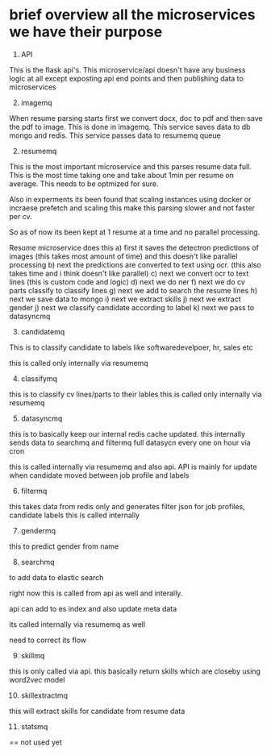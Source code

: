 # brief overview all the microservices we have their purpose

1. API

This is the flask api's. This microservice/api doesn't have any business logic at all except exposting api end points 
and then publishing data to microservices

2. imagemq

When resume parsing starts first we convert docx, doc to pdf
and then save the pdf to image.
This is done in imagemq. This service saves data to db mongo and redis.
This service passes data to resumemq queue


2. resumemq

This is the most important microservice and this parses resume data full.
This is the most time taking one and take about 1min per resume on average.
This needs to be optmized for sure. 

Also in experments its been found that scaling instances using docker or incraese prefetch and scaling this make this parsing slower and not faster per cv. 

So as of now its been kept at 1 resume at a time and no parallel processing. 

Resume microservice does this 
a) first it saves the detectron predictions of images (this takes most amount of time) and this doesn't like parallel processing
b) next the predictions are converted to text using ocr. (this also takes time and i think doesn't like parallel)
c) next we convert ocr to text lines (this is custom code and logic)
d) next we do ner
f) next we do cv parts classify to classify lines
g) next we add to search the resume lines
h) next we save data to mongo
i) next we extract skills
j) next we extract gender
j) next we classify candidate according to label
k) next we pass to datasyncmq

3. candidatemq

This is to classify candidate to labels like softwaredevelpoer, hr, sales etc

this is called only internally via resumemq

4. classifymq

this is to classify cv lines/parts to their lables 
this is called only internally via resumemq

5. datasyncmq

this is to basically keep our internal redis cache updated.
this internally sends data to searchmq and filtermq
full datasycn every one on hour via cron

this is called internally via resumemq and also api.
API is mainly for update when candidate moved between job profile and labels

6. filtermq

this takes data from redis only and generates filter json for job profiles, candidate labels
this is called internally 



7. gendermq

this to predict gender from name

8. searchmq

to add data to elastic search

right now this is called from api as well and interally.

api can add to es index and also update meta data

its called internally via resumemq as well

need to correct its flow 

9. skillmq

this is only called via api.
this basically return skills which are closeby using word2vec model

10. skillextractmq

this will extract skills for candidate from resume data


11. statsmq

== not used yet
